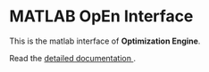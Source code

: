 # MATLAB OpEn Interface

This is the matlab interface of **Optimization Engine**.

Read the [detailed documentation ](https://alphaville.github.io/optimization-engine/docs/matlab-interface).